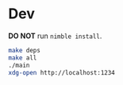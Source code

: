 # Dev

**DO NOT** run `nimble install`.

```sh
make deps
make all
./main
xdg-open http://localhost:1234
```
